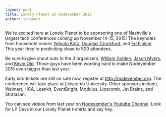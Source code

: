```yaml
---
layout: post
title: Lonely Planet at Nodevember 2015
author: jcreamer
---
```


We're excited here at Lonely Planet to be sponsoring one of Nashville's largest tech conferences coming up November 14-15, 2015! The keynotes from household names [Yehuda Katz](http://twitter.com/wycats), [Douglas Crockford](https://plus.google.com/+DouglasCrockfordEsq/posts), and [Ed Finkler](http://funkatron). This year they're prediciting close to 500 attendees.

Be sure to give shout outs to the 3 organizers, [William Golden](https://twitter.com/egdelwonk), [Jason Myers](http://twitter.com/jasonamyers), and [Kevin Old](http://twitter.com/kevinold). Those guys have been working hard to make Nodevember 2015 even bigger than last year.

Early bird tickets are still on sale now, register at http://nodevember.org. The conference will take place at Libscomb University. Other sponsors include, Walmart, HCA, Leankit, EventBright, Modulus, Lipscomb, Jet Brains, and Stratasan. 

You can see videos from last year on [Nodevember's Youtube Channel](https://www.youtube.com/user/nodevember). Look for LP Devs in our Lonely Planet t-shirts and say hey.
